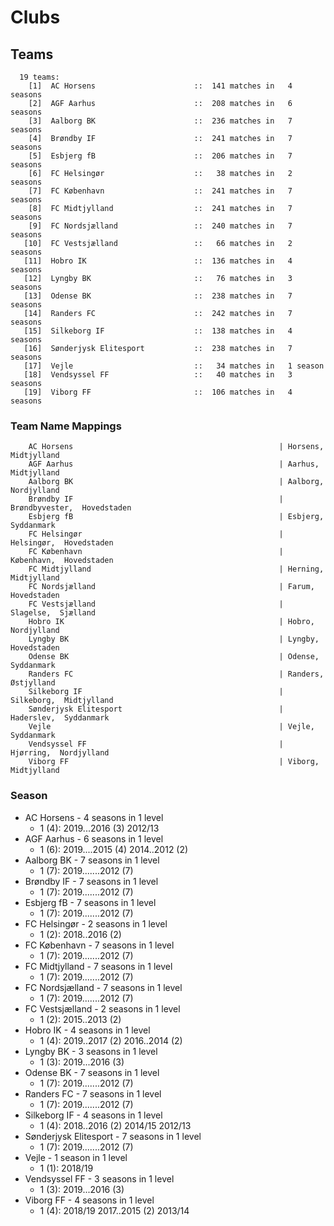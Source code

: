 # Clubs

## Teams

```
  19 teams:
    [1]  AC Horsens                      ::  141 matches in   4 seasons
    [2]  AGF Aarhus                      ::  208 matches in   6 seasons
    [3]  Aalborg BK                      ::  236 matches in   7 seasons
    [4]  Brøndby IF                      ::  241 matches in   7 seasons
    [5]  Esbjerg fB                      ::  206 matches in   7 seasons
    [6]  FC Helsingør                    ::   38 matches in   2 seasons
    [7]  FC København                    ::  241 matches in   7 seasons
    [8]  FC Midtjylland                  ::  241 matches in   7 seasons
    [9]  FC Nordsjælland                 ::  240 matches in   7 seasons
   [10]  FC Vestsjælland                 ::   66 matches in   2 seasons
   [11]  Hobro IK                        ::  136 matches in   4 seasons
   [12]  Lyngby BK                       ::   76 matches in   3 seasons
   [13]  Odense BK                       ::  238 matches in   7 seasons
   [14]  Randers FC                      ::  242 matches in   7 seasons
   [15]  Silkeborg IF                    ::  138 matches in   4 seasons
   [16]  Sønderjysk Elitesport           ::  238 matches in   7 seasons
   [17]  Vejle                           ::   34 matches in   1 season
   [18]  Vendsyssel FF                   ::   40 matches in   3 seasons
   [19]  Viborg FF                       ::  106 matches in   4 seasons
```


### Team Name Mappings



```
    AC Horsens                                              | Horsens,  Midtjylland
    AGF Aarhus                                              | Aarhus,  Midtjylland
    Aalborg BK                                              | Aalborg,  Nordjylland
    Brøndby IF                                              | Brøndbyvester,  Hovedstaden
    Esbjerg fB                                              | Esbjerg,  Syddanmark
    FC Helsingør                                            | Helsingør,  Hovedstaden
    FC København                                            | København,  Hovedstaden
    FC Midtjylland                                          | Herning,  Midtjylland
    FC Nordsjælland                                         | Farum,  Hovedstaden
    FC Vestsjælland                                         | Slagelse,  Sjælland
    Hobro IK                                                | Hobro,  Nordjylland
    Lyngby BK                                               | Lyngby,  Hovedstaden
    Odense BK                                               | Odense,  Syddanmark
    Randers FC                                              | Randers,  Østjylland
    Silkeborg IF                                            | Silkeborg,  Midtjylland
    Sønderjysk Elitesport                                   | Haderslev,  Syddanmark
    Vejle                                                   | Vejle,  Syddanmark
    Vendsyssel FF                                           | Hjørring,  Nordjylland
    Viborg FF                                               | Viborg,  Midtjylland
```



### Season

- AC Horsens - 4 seasons in 1 level
  - 1 (4): 2019...2016 (3) 2012/13
- AGF Aarhus - 6 seasons in 1 level
  - 1 (6): 2019....2015 (4) 2014..2012 (2)
- Aalborg BK - 7 seasons in 1 level
  - 1 (7): 2019.......2012 (7)
- Brøndby IF - 7 seasons in 1 level
  - 1 (7): 2019.......2012 (7)
- Esbjerg fB - 7 seasons in 1 level
  - 1 (7): 2019.......2012 (7)
- FC Helsingør - 2 seasons in 1 level
  - 1 (2): 2018..2016 (2)
- FC København - 7 seasons in 1 level
  - 1 (7): 2019.......2012 (7)
- FC Midtjylland - 7 seasons in 1 level
  - 1 (7): 2019.......2012 (7)
- FC Nordsjælland - 7 seasons in 1 level
  - 1 (7): 2019.......2012 (7)
- FC Vestsjælland - 2 seasons in 1 level
  - 1 (2): 2015..2013 (2)
- Hobro IK - 4 seasons in 1 level
  - 1 (4): 2019..2017 (2) 2016..2014 (2)
- Lyngby BK - 3 seasons in 1 level
  - 1 (3): 2019...2016 (3)
- Odense BK - 7 seasons in 1 level
  - 1 (7): 2019.......2012 (7)
- Randers FC - 7 seasons in 1 level
  - 1 (7): 2019.......2012 (7)
- Silkeborg IF - 4 seasons in 1 level
  - 1 (4): 2018..2016 (2) 2014/15 2012/13
- Sønderjysk Elitesport - 7 seasons in 1 level
  - 1 (7): 2019.......2012 (7)
- Vejle - 1 season in 1 level
  - 1 (1): 2018/19
- Vendsyssel FF - 3 seasons in 1 level
  - 1 (3): 2019...2016 (3)
- Viborg FF - 4 seasons in 1 level
  - 1 (4): 2018/19 2017..2015 (2) 2013/14

